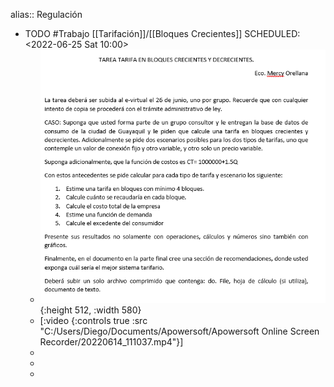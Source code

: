 alias:: Regulación

- TODO #Trabajo [[Tarifación]]/[[Bloques Crecientes]] 
  SCHEDULED: <2022-06-25 Sat 10:00>
	- ![image.png](../assets/image_1655581632704_0.png){:height 512, :width 580}
	- [:video {:controls true :src "C:/Users/Diego/Documents/Apowersoft/Apowersoft Online Screen Recorder/20220614_111037.mp4"}]
	-
	-
	-